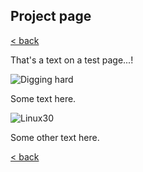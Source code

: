 ## Project page

[< back](https://codethepast.github.io/)

That's a text on a test page...!

![Digging hard](https://CodeThePast.github.io/RINT-76.jpg) 

Some text here.

![Linux30](https://CodeThePast.github.io/LinuxPenguinArchaeology.png)

Some other text here.

[< back](https://codethepast.github.io/)
